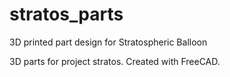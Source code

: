 # stratos_parts
3D printed part design for Stratospheric Balloon

3D parts for project stratos. Created with FreeCAD.
